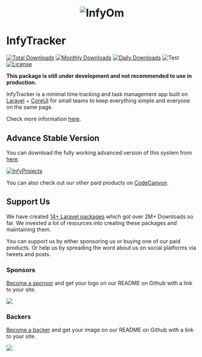 <h1 align="center"><img src="https://assets.infyom.com/open-source/infyom-logo.png" alt="InfyOm"></h1>

# InfyTracker

[![Total Downloads](https://poser.pugx.org/infyomlabs/infy-tracker/downloads)](https://packagist.org/packages/infyomlabs/infy-tracker)
[![Monthly Downloads](https://poser.pugx.org/infyomlabs/infy-tracker/d/monthly)](https://packagist.org/packages/infyomlabs/infy-tracker)
[![Daily Downloads](https://poser.pugx.org/infyomlabs/infy-tracker/d/daily)](https://packagist.org/packages/infyomlabs/infy-tracker)
![Test](https://github.com/InfyOmLabs/infy-tracker/workflows/Tests/badge.svg)
[![License](https://poser.pugx.org/infyomlabs/infy-tracker/license)](https://packagist.org/packages/infyomlabs/infy-tracker)

**This package is still under development and not recommended to use in production.**

InfyTracker is a minimal time tracking and task management app built on [Laravel](https://laravel.com/) + [CoreUI](https://coreui.io/) for small teams to keep everything simple and everyone on the same page.

Check more information [here](http://infyom.com/infytracker).

## Advance Stable Version

You can download the fully working advanced version of this system from [here](https://codecanyon.net/item/infyprojects-project-management-system/29295013).

[![InfyProjects](https://assets.infyom.com/open-source/infyprojects-banner.png)](https://codecanyon.net/item/infyprojects-project-management-system/29295013)

You can also check out our other paid products on [CodeCanyon](https://codecanyon.net/user/infyomlabs/portfolio).

## Support Us

We have created [14+ Laravel packages](https://github.com/InfyOmLabs) which got over 2M+ Downloads so far.
We invested a lot of resources into creating these packages and maintaining them.

You can support us by either sponsoring us or buying one of our paid products. Or help us by spreading the word about us on social platforms via tweets and posts.

### Sponsors

[Become a sponsor](https://opencollective.com/infyomlabs#sponsor) and get your logo on our README on Github with a link to your site.

<a href="https://opencollective.com/infyomlabs#sponsor"><img src="https://opencollective.com/infyomlabs/sponsors.svg?width=890"></a>

### Backers

[Become a backer](https://opencollective.com/infyomlabs#backer) and get your image on our README on Github with a link to your site.

<a href="https://opencollective.com/infyomlabs#backer"><img src="https://opencollective.com/infyomlabs/backers.svg?width=890"></a>
